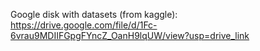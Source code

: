 Google disk with datasets (from kaggle): https://drive.google.com/file/d/1Fc-6vrau9MDIIFGpgFYncZ_OanH9lqUW/view?usp=drive_link

